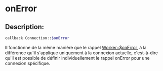 # onError
## Description:
```php
callback Connection::$onError
```
Il fonctionne de la même manière que le rappel [Worker::$onError](../worker/on-error.md), à la différence qu'il s'applique uniquement à la connexion actuelle, c'est-à-dire qu'il est possible de définir individuellement le rappel onError pour une connexion spécifique.
